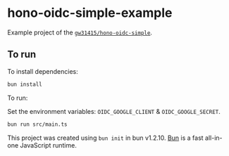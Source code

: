 # hono-oidc-simple-example

Example project of the [`gw31415/hono-oidc-simple`](https://github.com/gw31415/hono-oidc-simple).

## To run

To install dependencies:

```bash
bun install
```

To run:

Set the environment variables: `OIDC_GOOGLE_CLIENT` & `OIDC_GOOGLE_SECRET`.

```bash
bun run src/main.ts
```

This project was created using `bun init` in bun v1.2.10. [Bun](https://bun.sh) is a fast all-in-one JavaScript runtime.
